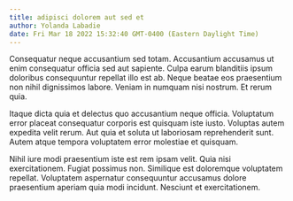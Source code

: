 ```yaml
---
title: adipisci dolorem aut sed et
author: Yolanda Labadie
date: Fri Mar 18 2022 15:32:40 GMT-0400 (Eastern Daylight Time)
---
```

Consequatur neque accusantium sed totam. Accusantium accusamus ut enim consequatur officia sed aut sapiente. Culpa earum blanditiis ipsum doloribus consequuntur repellat illo est ab. Neque beatae eos praesentium non nihil dignissimos labore. Veniam in numquam nisi nostrum. Et rerum quia.

 Itaque dicta quia et delectus quo accusantium neque officia. Voluptatum error placeat consequatur corporis est quisquam iste iusto. Voluptas autem expedita velit rerum. Aut quia et soluta ut laboriosam reprehenderit sunt. Autem atque tempora voluptatem error molestiae et quisquam.

 Nihil iure modi praesentium iste est rem ipsam velit. Quia nisi exercitationem. Fugiat possimus non. Similique est doloremque voluptatem repellat. Voluptatem aspernatur consequuntur accusamus dolore praesentium aperiam quia modi incidunt. Nesciunt et exercitationem.